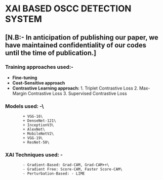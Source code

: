 # **XAI BASED OSCC DETECTION SYSTEM**
## [N.B:- In anticipation of publishing our paper, we have maintained confidentiality of our codes until the time of publication.]

### Training approaches used:- 
* **Fine-tuning**
* **Cost-Sensitive approach**
* **Contrastive Learning approach:**
            1. Triplet Contrastive Loss
            2. Max-Margin Contrastive Loss
            3. Supervised Contrastive Loss
### Models used: -\
            + VGG-16\
            + DenseNet-121\
            + InceptionV3\
            + AlexNet\
            + MobileNetV2\
            + VGG-19\
            + ResNet-50\
### XAI Techniques used: -
            - Gradient-Based: Grad-CAM, Grad-CAM++\
            - Gradient Free: Score-CAM, Faster Score-CAM\
            - Perturbation-Based: - LIME
